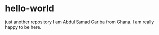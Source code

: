 # hello-world
just another repository
I am Abdul Samad Gariba from Ghana.
I am really happy to be here.
